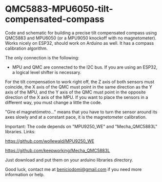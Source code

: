 # QMC5883-MPU6050-tilt-compensated-compass
Code and schematic for building a precise tilt compensated compass using QMC5883 and MPU6050 (or a MPU9050 knockoff with no magnetometer).
Works nicely on ESP32, should work on Arduino as well. It has a compass calibration algorithm.

The only connection is the following:
* MPU and QMC are connected to the I2C bus. If you are using an ESP32, a logical level shifter is necessary.

For the tilt compensation to work right off, the Z axis of both sensors must coincide, the X axis of the QMC must point in the same direction as the Y axis of the MPU, and the Y axis of the QMC must point in the opposite direction of the X axis of the MPU. If you want to place the sensors in a different way, you must change a little the code.

"Gire el magnetómetro..." means that you have to turn the sensor around its axes slowly and at a constant pace, it is the magnetometer calibration.

Important: The code depends on "MPU9250_WE" and "Mecha_QMC5883L" libraries. 
Links: 

https://github.com/wollewald/MPU9250_WE

https://github.com/keepworking/Mecha_QMC5883L

Just download and put them on your arduino libraries directory.

Good luck, contact me at beniciodomi@gmail.com if you need more information or help.
